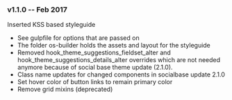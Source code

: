 ### v1.1.0 -- Feb 2017

Inserted KSS based styleguide

* See gulpfile for options that are passed on
* The folder os-builder holds the assets and layout for the styleguide
* Removed hook_theme_suggestions_fieldset_alter and hook_theme_suggestions_details_alter overrides which are not needed anymore because of social base theme update (2.1.0). 
* Class name updates for changed components in socialbase update 2.1.0
* Set hover color of button links to remain primary color
* Remove grid mixins (deprecated)